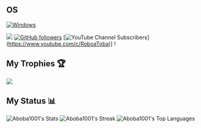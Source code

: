 ## OS
[![Windows](https://img.shields.io/badge/-Windows-%230078D6?style=for-the-badge&logo=windows&logoColor=white)](https://www.microsoft.com/en-us/windows)

![](https://komarev.com/ghpvc/?username=Aboba1001&style=for-the-badge) 
 [![GitHub followers](https://img.shields.io/github/followers/Aboba1001?label=Github%20Followers&style=for-the-badge)](https://github.com/Aboba1001) 
 [![YouTube Channel Subscribers](https://img.shields.io/youtube/channel/subscribers/UCZ-Sv8an8rDTnV-S4Hqncrg?label=Youtube&style=for-the-badge)]
 (https://www.youtube.com/c/RoboaToba)]
 !
 
## My Trophies 🏆
![](https://github-trophies.vercel.app/?username=Aboba1001)

## My Status 📊
![Aboba1001's Stats](https://github-readme-stats.vercel.app/api?username=Aboba1001&theme=midnight-purple&show_icons=true&hide_border=false&count_private=true)
![Aboba1001's Streak](https://github-readme-streak-stats.herokuapp.com/?user=Aboba1001&theme=midnight-purple&hide_border=false)
![Aboba1001's Top Languages](https://github-readme-stats.vercel.app/api/top-langs/?username=Aboba1001&theme=midnight-purple&show_icons=true&hide_border=false&layout=compact)
